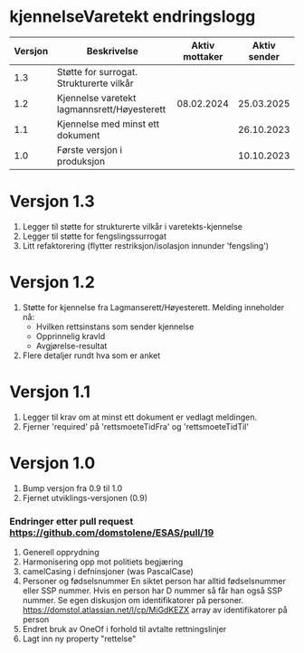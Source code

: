 # kjennelseVaretekt endringslogg
| Versjon | Beskrivelse                                 | Aktiv mottaker | Aktiv sender |
|---------|---------------------------------------------|----------------|--------------|
| 1.3     | Støtte for surrogat. Strukturerte vilkår    |                |              | 
| 1.2     | Kjennelse varetekt lagmannsrett/Høyesterett | 08.02.2024     | 25.03.2025   | 
| 1.1     | Kjennelse med minst ett dokument            |                | 26.10.2023   | 
| 1.0     | Første versjon i produksjon                 |                | 10.10.2023   | 

# Versjon 1.3
1. Legger til støtte for strukturerte vilkår i varetekts-kjennelse
2. Legger til støtte for fengslingssurrogat
3. Litt refaktorering (flytter restriksjon/isolasjon innunder 'fengsling')

# Versjon 1.2
1. Støtte for kjennelse fra Lagmanserett/Høyesterett. Melding inneholder nå:
   * Hvilken rettsinstans som sender kjennelse
   * Opprinnelig kravId
   * Avgjørelse-resultat
2. Flere detaljer rundt hva som er anket

# Versjon 1.1
1. Legger til krav om at minst ett dokument er vedlagt meldingen.
2. Fjerner 'required' på 'rettsmoeteTidFra' og 'rettsmoeteTidTil'

# Versjon 1.0
1. Bump versjon fra 0.9 til 1.0
2. Fjernet utviklings-versjonen (0.9)

### Endringer etter pull request https://github.com/domstolene/ESAS/pull/19
1. Generell opprydning
2. Harmonisering opp mot politiets begjæring
3. camelCasing i defninsjoner (was PascalCase)
4. Personer og fødselsnummer
   En siktet person har alltid fødselsnummer eller SSP nummer.
   Hvis en person har D nummer så får han også SSP nummer.
   Se egen diskusjon om identifikatorer på personer.
   https://domstol.atlassian.net/l/cp/MiGdKEZX
   array av identifikatorer på person
5. Endret bruk av OneOf i forhold til avtalte rettningslinjer
6. Lagt inn ny property "rettelse"




